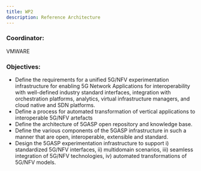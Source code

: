 ```yaml
---
title: WP2
description: Reference Architecture
---
```


### Coordinator: 
VMWARE

### Objectives:

- Define the requirements for a unified 5G/NFV experimentation infrastructure for enabling 5G Network Applications for
interoperability with well-defined industry standard interfaces, integration with orchestration platforms,
analytics, virtual infrastructure managers, and cloud native and SDN platforms.
- Define a process for automated transformation of vertical applications to interoperable 5G/NFV artefacts
- Define the architecture of 5GASP open repository and knowledge base.
- Define the various components of the 5GASP infrastructure in such a manner that are open, interoperable,
extensible and standard.
- Design the 5GASP experimentation infrastructure to support i) standardized 5G/NFV interfaces, ii) multidomain
scenarios, iii) seamless integration of 5G/NFV technologies, iv) automated transformations of 5G/NFV models.